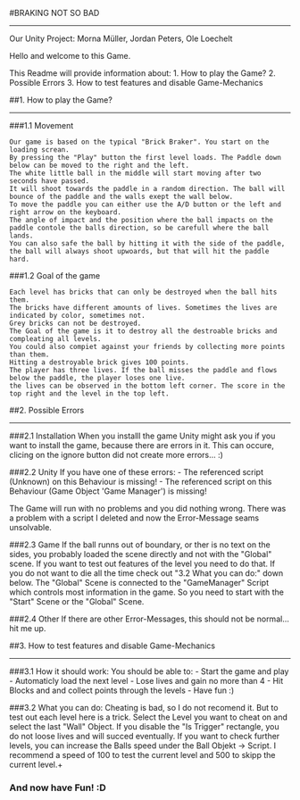#BRAKING NOT SO BAD
***
Our Unity Project: Morna Müller, Jordan Peters, Ole Loechelt

Hello and welcome to this Game.

This Readme will provide information about:
    1. How to play the Game?
    2. Possible Errors
    3. How to test features and disable Game-Mechanics



##1. How to play the Game?
***

###1.1 Movement
```
Our game is based on the typical "Brick Braker". You start on the loading screan.
By pressing the "Play" button the first level loads. The Paddle down below can be moved to the right and the left.
The white little ball in the middle will start moving after two seconds have passed.
It will shoot towards the paddle in a random direction. The ball will bounce of the paddle and the walls exept the wall below.
To move the paddle you can either use the A/D button or the left and right arrow on the keyboard.
The angle of impact and the position where the ball impacts on the paddle contole the balls direction, so be carefull where the ball lands.
You can also safe the ball by hitting it with the side of the paddle, the ball will always shoot upwoards, but that will hit the paddle hard.
```

###1.2 Goal of the game
```
Each level has bricks that can only be destroyed when the ball hits them.
The bricks have different amounts of lives. Sometimes the lives are indicated by color, sometimes not.
Grey bricks can not be destroyed.
The Goal of the game is it to destroy all the destroable bricks and compleating all levels. 
You could also compiet against your friends by collecting more points than them. 
Hitting a destroyable brick gives 100 points.
The player has three lives. If the ball misses the paddle and flows below the paddle, the player loses one live.
the lives can be observed in the bottom left corner. The score in the top right and the level in the top left.
```



##2. Possible Errors
***
###2.1 Installation 
When you installl the game Unity might ask you if you want to install the game, because there are errors in it.
This can occure, clicing on the ignore button did not create more errors... :)

###2.2 Unity 
If you have one of these errors:
    - The referenced script (Unknown) on this Behaviour is missing!
    - The referenced script on this Behaviour (Game Object 'Game Manager') is missing!

The Game will run with no problems and you did nothing wrong.
There was a problem with a script I deleted and now the Error-Message seams unsolvable.

###2.3 Game
If the ball runns out of boundary, or ther is no text on the sides, you probably loaded the scene directly and not with the "Global" scene.
If you want to test out features of the level you need to do that. If you do not want to die all the time check out "3.2 What you can do:" down below.
The "Global" Scene is connected to the "GameManager" Script which controls most information in the game.
So you need to start with the "Start" Scene or the "Global" Scene.

###2.4 Other
If there are other Error-Messages, this should not be normal... hit me up.



##3. How to test features and disable Game-Mechanics
***
###3.1 How it should work:
You should be able to:
    - Start the game and play
    - Automaticly load the next level
    - Lose lives and gain no more than 4 
    - Hit Blocks and and collect points through the levels
    - Have fun :)

###3.2 What you can do:
Cheating is bad, so I do not recomend it. But to test out each level here is a trick.
Select the Level you want to cheat on and select the last "Wall" Object. If you disable 
the "Is Trigger" rectangle, you do not loose lives and will succed eventually.
If you want to check further levels, you can increase the Balls speed under the Ball Objekt -> Script.
I recommend a speed of 100 to test the current level and 500 to skipp the current level.+

### And now have Fun! :D

